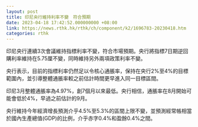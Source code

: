 ```yaml
---
layout: post
title: 印尼央行維持利率不變　符合預期
date: 2023-04-18 17:42:52.000000000 +08:00
link: https://news.rthk.hk/rthk/ch/component/k2/1696783-20230418.htm
categories: rthk
---
```


印尼央行連續3次會議維持指標利率不變，符合市場預期。央行將指標7日期逆回購利率維持在5.75厘不變，同時維持另外兩項政策利率不變。

央行表示，目前的指標利率仍然足以令核心通脹率，保持在央行2%至4%的目標範圍內，並引導整體通脹率較之前估計時間更早進入同一目標區間。

印尼3月整體通脹率為4.97%，創7個月以來最低。央行相信，通脹率在8月開始可能會低於4%，早過之前估計的9月。

央行維持今年經濟增長預測介乎4.5%至5.3%的區間上限不變，並預測經常帳相當於國內生產總值(GDP)的比例，介乎赤字0.4%和盈餘0.4%之間。
